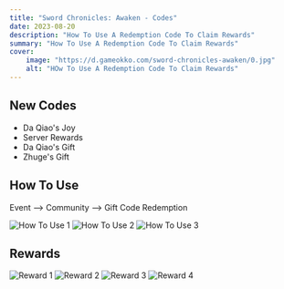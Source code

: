 ```yaml
---
title: "Sword Chronicles: Awaken - Codes"
date: 2023-08-20
description: "How To Use A Redemption Code To Claim Rewards"
summary: "How To Use A Redemption Code To Claim Rewards"   
cover:
    image: "https://d.gameokko.com/sword-chronicles-awaken/0.jpg" 
    alt: "HOw To Use A Redemption Code To Claim Rewards"  
---
```


## New Codes
- Da Qiao's Joy
- Server Rewards
- Da Qiao's Gift
- Zhuge's Gift

## How To Use

Event --> Community --> Gift Code Redemption

![How To Use 1](https://d.gameokko.com/sword-chronicles-awaken/6.jpg)
![How To Use 2](https://d.gameokko.com/sword-chronicles-awaken/7.jpg)
![How To Use 3](https://d.gameokko.com/sword-chronicles-awaken/8.jpg)

## Rewards

![Reward 1](https://d.gameokko.com/sword-chronicles-awaken/2.jpg)
![Reward 2](https://d.gameokko.com/sword-chronicles-awaken/3.jpg)
![Reward 3](https://d.gameokko.com/sword-chronicles-awaken/4.jpg)
![Reward 4](https://d.gameokko.com/sword-chronicles-awaken/5.jpg)
